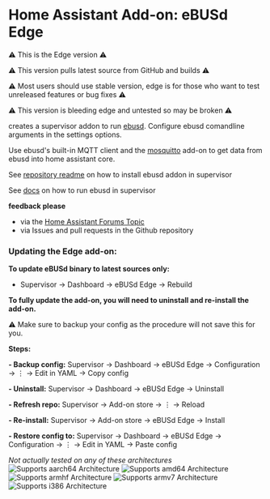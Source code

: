 # Home Assistant Add-on: eBUSd Edge

⚠️ This is the Edge version ⚠️

⚠️ This version pulls latest source from GitHub and builds ⚠️

⚠️ Most users should use stable version, edge is for those who want to test unreleased features or bug fixes ⚠️

⚠️ This version is bleeding edge and untested so may be broken ⚠️

creates a supervisor addon to run [ebusd](http://ebusd.eu). Configure ebusd comandline arguments in the settings options.

Use ebusd's built-in MQTT client and the [mosquitto](https://github.com/home-assistant/addons/tree/master/mosquitto) add-on to get data from ebusd into home assistant core.


See [repository readme](https://github.com/LukasGrebe/ha-addons#how-to-install) on how to install ebusd addon in supervisor

See [docs](https://github.com/LukasGrebe/ha-addons/blob/main/ebusd/DOCS.md#how-to-run-ebusd) on how to run ebusd in supervisor

**feedback please**
- via the [Home Assistant Forums Topic](https://community.home-assistant.io/t/an-ebusd-add-on/344852)
- via Issues and pull requests in the Github repository

### Updating the Edge add-on:

**To update eBUSd binary to latest sources only:**

- Supervisor → Dashboard → eBUSd Edge → Rebuild

**To fully update the add-on, you will need to uninstall and re-install the add-on.**

⚠️ Make sure to backup your config as the procedure will not save this for you.

**Steps:**

**- Backup config:** Supervisor → Dashboard → eBUSd Edge → Configuration → ⋮ → Edit in YAML → Copy config

**- Uninstall:** Supervisor → Dashboard → eBUSd Edge → Uninstall

**- Refresh repo:** Supervisor → Add-on store → ⋮ → Reload

**- Re-install:** Supervisor → Add-on store → eBUSd Edge → Install

**- Restore config to:** Supervisor → Dashboard → eBUSd Edge → Configuration → ⋮ → Edit in YAML → Paste config


*Not actually tested on any of these architectures*
![Supports aarch64 Architecture][aarch64-shield]
![Supports amd64 Architecture][amd64-shield]
![Supports armhf Architecture][armhf-shield]
![Supports armv7 Architecture][armv7-shield]
![Supports i386 Architecture][i386-shield]

[aarch64-shield]: https://img.shields.io/badge/aarch64-yes-green.svg
[amd64-shield]: https://img.shields.io/badge/amd64-yes-green.svg
[armhf-shield]: https://img.shields.io/badge/armhf-yes-green.svg
[armv7-shield]: https://img.shields.io/badge/armv7-yes-green.svg
[i386-shield]: https://img.shields.io/badge/i386-yes-green.svg
